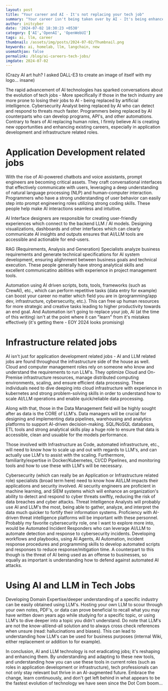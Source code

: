 ```yaml
---
layout: post
title: "Your career and AI - It's not replacing your tech job"
summary: "Your career isn't being taken over by AI - It's being enhanced by AI - Keep up."
author: initcyber
date: '2024-07-02 18:30:23 +0530'
category: ['AI','OpenAI', 'OpenWebUI']
tags: ai, llm, career
thumbnail: /assets/img/posts/2024-07-02/Thumbnail.png
keywords: ai, homelab, llm, langchain, new
usemathjax: false
permalink: /blog/ai-careers-tech-jobs/
imgdate: 2024-07-02
---
```


(Crazy AI art huh? I asked DALL-E3 to create an image of itself with my logo... insane)



The rapid advancement of AI technologies has sparked conversations about the evolution of tech jobs - More specifically if those in the tech industry are more prone to losing their jobs to AI - being replaced by artificial intelligence. Cybersecurity Analyst being replaced by AI who can detect and respond to threats much faster. Programmers being replaced by AI counterparts who can develop programs, API's, and other automations. Contrary to fears of AI replacing human roles, I firmly believe AI is creating new opportunities and enhancing existing careers, especially in application development and infrastructure related roles. 


# Application Development related jobs

With the rise of AI-powered chatbots and voice assistants, prompt engineers are becoming critical assets. They craft conversational interfaces that effectively communicate with users, leveraging a deep understanding of natural language processing (NLP) and human-computer interaction. Programmers who have a strong understanding of user behavior can easily step into prompt engineering roles utilizing strong coding skills. These people help make AI interactions seamless and intuitive.

AI Interface designers are responsible for creating user-friendly experiences which connect to the backend LLM / AI models. Designing visualizations, dashboards and other interfaces which can clearly communicate AI insights and outputs ensures that AI/LLM tools are accessible and actionable for end-users.

RAG (Requirements, Analysis and Generation) Specialists analyze business requirements and generate technical specifications for AI system development, ensuring alighnment between business goals and technical execution. These people generally have strong analytical skills and excellent communicatino abilities with experience in project management tools. 

Automation using AI driven scripts, bots, tools, frameworks (such as CrewAI), etc., which can perform repetitive tasks (data entry for example) can boost your career no matter which field you are in (programming/app dev, infrastructure, cybersecurity, etc.). This can free up human resources for more strategic and creative tasks leading to higher productivity towards an end goal. And Automation isn't going to replace your job, AI (at the time of this writing) isn't at the point where it can "learn" from it's mistakes effectively (it's getting there - EOY 2024 looks promising)


# Infrastructure related jobs

AI isn't just for application development related jobs - AI and LLM related jobs are found throughout the infrastructure side of the house as well. Cloud and computer management roles rely on someone who know and understand the requirements to run LLM's. They optimize Cloud and On-Premise infrastructure resources, manage distributed computing environments, scaling, and ensure efficient data processing. These individuals need to dive deeping into cloud infrastructure with experience in kubernetes and strong problem-solving skills in order to understand how to scale AI/LLM operations and enable quick/reliable data processing.

Along with that, those in the Data Management field will be highly sought after as data is the CORE of LLM's. Data managers will be crucial for designing and implementing data pipelines, warehousing and analytics platforms to support AI-driven decision-making. SQL/NoSQL databases, ETL tools and strong analytical skills play a huge role to ensure that data is accessible, clean and usuable for the models performance.

Those involved with Infrastructure as Code, automated infrastructure, etc., will need to know how to scale up and out with regards to LLM's, and can actually use LLM's to assist with the scaling. Furthermore, familiarity/expertise in Docker/Kubernetes, CI/CD Pipelines, and monitoring tools and how to use these with LLM's will be necessary. 

Cybersecurity (which can really be an Application or Infrastructure related role) specialists (broad term here) need to know how AI/LLM impacts their applications and security involved. AI security engineers are proficient in machine learning, and SIEM systems which will enhance an organization's ability to detect and respond to cyber threats swiftly, reducing the risk of data breaches and cyber attacks. Threat Intelligence Analysts will probably use AI and LLM's the most, being able to gather, analyze, and interpret the data much quicker to fortify their information systems. Proficiency with AI-driven threat intelligence platforms will be important with these personnel. Probably my favorite cybersecurity role, one I want to explore more into, would be Automated Incident Responders who can leverage AI/LLM to automate detection and response to cybersecurity incidents. Developing workflows and playbooks, using AI Agents, AI Automation, incident response procedures and programming skills to develop automated scripts and responses to reduce response/mitigation time. A counterpart to this though is the threat of AI being used as an offense to businesses, so equally as important is understanding how to defend against automated AI attacks.


# Using AI and LLM in Tech Jobs


Developing Domain Expertise/deeper understanding of a specific industry can be easily obtained using LLM's. Hosting your own LLM to scour through your own notes, PDF's, or data can prove beneficial to recall what you may have written down years ago while studying for a specific topic, or using LLM's to dive deeper into a topic you didn't understand. Do note that LLM's are not the know-all/end-all solution and to always cross check references when unsure (read: hallucinations and biases). This can lead to understanding how LLM's can be used for business purposes (internal Wiki, either replacement or addition to for example).

In conclusion, AI and LLM technology is not eradicating jobs; it's reshaping and enhancing them. By understanding and adapting to these new tools, and understanding how you can use these tools in current roles (such as roles in application development or infrastructure), tech professionals can not only stay relevant but thrive in an AI-augmented future. Embrace the change, learn continuously, and don't get left behind in what appears to be the fastest evolution of technology we have seen since the Dot Com boom...












